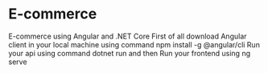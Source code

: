 # E-commerce
E-commerce using Angular and .NET Core
First of all download Angular client in your local machine 
using command npm install -g @angular/cli
Run your api using command dotnet run
and then Run your frontend using ng serve
